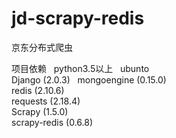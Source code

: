 # jd-scrapy-redis
京东分布式爬虫

项目依赖  
python3.5以上  
ubunto  
Django (2.0.3)  
mongoengine (0.15.0)  
redis (2.10.6)  
requests (2.18.4)  
Scrapy (1.5.0)  
scrapy-redis (0.6.8)
